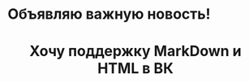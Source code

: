 # Объявляю важную новость!
<h1 align="center"> Хочу поддержку MarkDown и HTML в ВК </h1>
<!--И питсы-->
